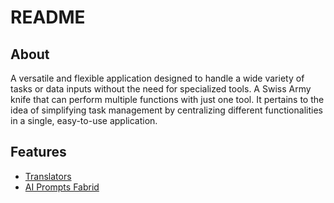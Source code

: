 # README

## About
A versatile and flexible application designed to handle a wide variety of tasks or data inputs without the need for specialized tools.
A Swiss Army knife that can perform multiple functions with just one tool.
It pertains to the idea of simplifying task management by centralizing different functionalities in a single, easy-to-use application.

## Features

- [Translators](https://github.com/hhankj2u/go-translators)
- [AI Prompts Fabrid](https://github.com/danielmiessler/fabric)
